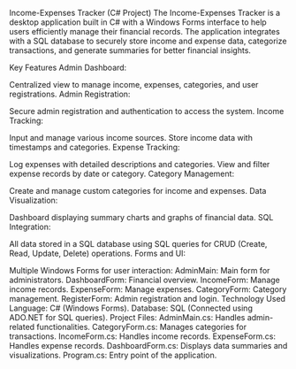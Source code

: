 Income-Expenses Tracker (C# Project)
The Income-Expenses Tracker is a desktop application built in C# with a Windows Forms interface to help users efficiently manage their financial records. The application integrates with a SQL database to securely store income and expense data, categorize transactions, and generate summaries for better financial insights.

Key Features
Admin Dashboard:

Centralized view to manage income, expenses, categories, and user registrations.
Admin Registration:

Secure admin registration and authentication to access the system.
Income Tracking:

Input and manage various income sources.
Store income data with timestamps and categories.
Expense Tracking:

Log expenses with detailed descriptions and categories.
View and filter expense records by date or category.
Category Management:

Create and manage custom categories for income and expenses.
Data Visualization:

Dashboard displaying summary charts and graphs of financial data.
SQL Integration:

All data stored in a SQL database using SQL queries for CRUD (Create, Read, Update, Delete) operations.
Forms and UI:

Multiple Windows Forms for user interaction:
AdminMain: Main form for administrators.
DashboardForm: Financial overview.
IncomeForm: Manage income records.
ExpenseForm: Manage expenses.
CategoryForm: Category management.
RegisterForm: Admin registration and login.
Technology Used
Language: C# (Windows Forms).
Database: SQL (Connected using ADO.NET for SQL queries).
Project Files:
AdminMain.cs: Handles admin-related functionalities.
CategoryForm.cs: Manages categories for transactions.
IncomeForm.cs: Handles income records.
ExpenseForm.cs: Handles expense records.
DashboardForm.cs: Displays data summaries and visualizations.
Program.cs: Entry point of the application.
